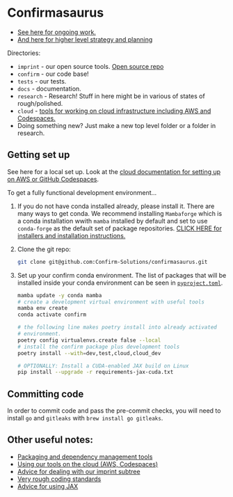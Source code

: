 # Confirmasaurus

- [See here for ongoing work.](https://github.com/orgs/Confirm-Solutions/projects/1/views/1)
- [And here for higher level strategy and planning](https://docs.google.com/document/d/1XhVMvYwWAb-27SIsYVME5pClfd-cnSDZxQh-3xJrrJ8/edit)

Directories:

- `imprint` - our open source tools. [Open source repo](https://github.com/Confirm-Solutions/imprint)
- `confirm` - our code base!
- `tests` - our tests.
- `docs` - documentation.
- `research` - Research! Stuff in here might be in various of states of rough/polished.
- `cloud` - [tools for working on cloud infrastructure including AWS and Codespaces.](cloud/README.md)
- Doing something new? Just make a new top level folder or a folder in research.

## Getting set up

See here for a local set up. Look at the [cloud documentation for setting up on AWS or GitHub Codespaces](cloud/README.md).

To get a fully functional development environment...

1. If you do not have conda installed already, please install it. There are
   many ways to get conda. We recommend installing `Mambaforge` which is a
   conda installation wwith `mamba` installed by default and set to use
   `conda-forge` as the default set of package repositories. [CLICK HERE for
   installers and installation
   instructions.](https://github.com/conda-forge/miniforge#mambaforge)
2. Clone the git repo:

   ```bash
   git clone git@github.com:Confirm-Solutions/confirmasaurus.git
   ```

3. Set up your confirm conda environment. The list of packages that will be
   installed inside your conda environment can be seen
   in [`pyproject.toml`](pyproject.toml).

   ```bash
   mamba update -y conda mamba
   # create a development virtual environment with useful tools
   mamba env create
   conda activate confirm

   # the following line makes poetry install into already activated
   # environment.
   poetry config virtualenvs.create false --local
   # install the confirm package plus development tools
   poetry install --with=dev,test,cloud,cloud_dev

   # OPTIONALLY: Install a CUDA-enabled JAX build on Linux
   pip install --upgrade -r requirements-jax-cuda.txt
   ```

## Committing code

In order to commit code and pass the pre-commit checks, you will need to install `go` and `gitleaks` with `brew install go gitleaks`.

## Other useful notes:

- [Packaging and dependency management tools](./docs/packaging.md)
- [Using our tools on the cloud (AWS, Codespaces)](./cloud/README.md)
- [Advice for dealing with our imprint subtree](./docs/git_subrepo.md)
- [Very rough coding standards](./docs/standards.md)
- [Advice for using JAX](./docs/jax_patterns.md)